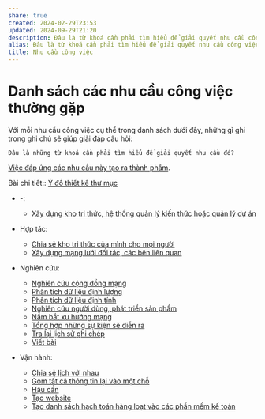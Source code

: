 ```yaml
---
share: true
created: 2024-02-29T23:53
updated: 2024-09-29T21:20
description: Đâu là từ khoá cần phải tìm hiểu để giải quyết nhu cầu công việc của mình? Nhất là với những nhu cầu liên quan đến máy tính
alias: Đâu là từ khoá cần phải tìm hiểu để giải quyết nhu cầu công việc của mình?
title: Nhu cầu công việc
---
```

# Danh sách các nhu cầu công việc thường gặp
Với mỗi nhu cầu công việc cụ thể trong danh sách dưới đây, những gì ghi trong ghi chú sẽ giúp giải đáp câu hỏi: 
```
Đâu là những từ khoá cần phải tìm hiểu để giải quyết nhu cầu đó?
```

[Việc đáp ứng các nhu cầu này tạo ra thành phẩm](../../%E2%9A%A1Hi%E1%BB%83u%20bi%E1%BA%BFt%20s%C3%A2u/Qu%E1%BA%A3n%20l%C3%BD%20d%E1%BB%B1%20%C3%A1n,%20ph%C3%A1t%20tri%E1%BB%83n%20s%E1%BA%A3n%20ph%E1%BA%A9m,%20x%C3%A2y%20d%E1%BB%B1ng%20t%E1%BB%95%20ch%E1%BB%A9c/C%C3%B4ng%20vi%E1%BB%87c/Th%C3%A0nh%20qu%E1%BA%A3,%20th%C3%A0nh%20ph%E1%BA%A9m,%20t%E1%BA%A7m%20nh%C3%ACn,%20m%E1%BB%A5c%20ti%C3%AAu/Th%C3%A0nh%20ph%E1%BA%A9m%20(output)%20l%C3%A0%20c%C3%A1c%20k%E1%BA%BFt%20qu%E1%BA%A3%20tr%E1%BB%B1c%20ti%E1%BA%BFp%20c%E1%BB%A7a%20c%C3%A1c%20c%C3%B4ng%20vi%E1%BB%87c.md).

Bài chi tiết:: [Ý đồ thiết kế thư mục](../index.md)
- \-: 
    - [Xây dựng kho tri thức, hệ thống quản lý kiến thức hoặc quản lý dự án](./X%C3%A2y%20d%E1%BB%B1ng%20kho%20tri%20th%E1%BB%A9c,%20h%E1%BB%87%20th%E1%BB%91ng%20qu%E1%BA%A3n%20l%C3%BD%20ki%E1%BA%BFn%20th%E1%BB%A9c%20ho%E1%BA%B7c%20qu%E1%BA%A3n%20l%C3%BD%20d%E1%BB%B1%20%C3%A1n.md)

- Hợp tác: 
    - [Chia sẻ kho tri thức của mình cho mọi người](./H%E1%BB%A3p%20t%C3%A1c/Chia%20s%E1%BA%BB%20kho%20tri%20th%E1%BB%A9c%20c%E1%BB%A7a%20m%C3%ACnh%20cho%20m%E1%BB%8Di%20ng%C6%B0%E1%BB%9Di.md)
    - [Xây dựng mạng lưới đối tác, các bên liên quan](./H%E1%BB%A3p%20t%C3%A1c/X%C3%A2y%20d%E1%BB%B1ng%20m%E1%BA%A1ng%20l%C6%B0%E1%BB%9Bi%20%C4%91%E1%BB%91i%20t%C3%A1c,%20c%C3%A1c%20b%C3%AAn%20li%C3%AAn%20quan.md)

- Nghiên cứu: 
    - [Nghiên cứu cộng đồng mạng](./Nghi%C3%AAn%20c%E1%BB%A9u/Nghi%C3%AAn%20c%E1%BB%A9u%20c%E1%BB%99ng%20%C4%91%E1%BB%93ng%20m%E1%BA%A1ng.md)
    - [Phân tích dữ liệu định lượng](./Nghi%C3%AAn%20c%E1%BB%A9u/Ph%C3%A2n%20t%C3%ADch%20d%E1%BB%AF%20li%E1%BB%87u%20%C4%91%E1%BB%8Bnh%20l%C6%B0%E1%BB%A3ng.md)
    - [Phân tích dữ liệu định tính](./Nghi%C3%AAn%20c%E1%BB%A9u/Ph%C3%A2n%20t%C3%ADch%20d%E1%BB%AF%20li%E1%BB%87u%20%C4%91%E1%BB%8Bnh%20t%C3%ADnh.md)
    - [Nghiên cứu người dùng, phát triển sản phẩm](./Nghi%C3%AAn%20c%E1%BB%A9u/Thu%20th%E1%BA%ADp%20d%E1%BB%AF%20li%E1%BB%87u/Nghi%C3%AAn%20c%E1%BB%A9u%20ng%C6%B0%E1%BB%9Di%20d%C3%B9ng,%20ph%C3%A1t%20tri%E1%BB%83n%20s%E1%BA%A3n%20ph%E1%BA%A9m.md)
    - [Nắm bắt xu hướng mạng](./Nghi%C3%AAn%20c%E1%BB%A9u/Thu%20th%E1%BA%ADp%20d%E1%BB%AF%20li%E1%BB%87u/N%E1%BA%AFm%20b%E1%BA%AFt%20xu%20h%C6%B0%E1%BB%9Bng%20m%E1%BA%A1ng.md)
    - [Tổng hợp những sự kiện sẽ diễn ra](./Nghi%C3%AAn%20c%E1%BB%A9u/Thu%20th%E1%BA%ADp%20d%E1%BB%AF%20li%E1%BB%87u/T%E1%BB%95ng%20h%E1%BB%A3p%20nh%E1%BB%AFng%20s%E1%BB%B1%20ki%E1%BB%87n%20s%E1%BA%BD%20di%E1%BB%85n%20ra.md)
    - [Tra lại lịch sử ghi chép](./Nghi%C3%AAn%20c%E1%BB%A9u/Tra%20l%E1%BA%A1i%20l%E1%BB%8Bch%20s%E1%BB%AD%20ghi%20ch%C3%A9p.md)
    - [Viết bài](./Nghi%C3%AAn%20c%E1%BB%A9u/Vi%E1%BA%BFt%20b%C3%A0i.md)

- Vận hành: 
    - [Chia sẻ lịch với nhau](./V%E1%BA%ADn%20h%C3%A0nh/Chia%20s%E1%BA%BB%20l%E1%BB%8Bch%20v%E1%BB%9Bi%20nhau.md)
    - [Gom tất cả thông tin lại vào một chỗ](./V%E1%BA%ADn%20h%C3%A0nh/Gom%20t%E1%BA%A5t%20c%E1%BA%A3%20th%C3%B4ng%20tin%20l%E1%BA%A1i%20v%C3%A0o%20m%E1%BB%99t%20ch%E1%BB%97.md)
    - [Hậu cần](./V%E1%BA%ADn%20h%C3%A0nh/H%E1%BA%ADu%20c%E1%BA%A7n.md)
    - [Tạo website](./V%E1%BA%ADn%20h%C3%A0nh/T%E1%BA%A1o%20website.md)
    - [Tạo danh sách hạch toán hàng loạt vào các phần mềm kế toán](./V%E1%BA%ADn%20h%C3%A0nh/T%E1%BA%A1o%20danh%20s%C3%A1ch%20h%E1%BA%A1ch%20to%C3%A1n%20h%C3%A0ng%20lo%E1%BA%A1t%20v%C3%A0o%20c%C3%A1c%20ph%E1%BA%A7n%20m%E1%BB%81m%20k%E1%BA%BF%20to%C3%A1n.md)

